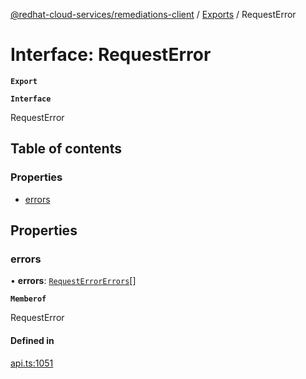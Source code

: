 [@redhat-cloud-services/remediations-client](../README.md) / [Exports](../modules.md) / RequestError

# Interface: RequestError

**`Export`**

**`Interface`**

RequestError

## Table of contents

### Properties

- [errors](RequestError.md#errors)

## Properties

### errors

• **errors**: [`RequestErrorErrors`](RequestErrorErrors.md)[]

**`Memberof`**

RequestError

#### Defined in

[api.ts:1051](https://github.com/RedHatInsights/javascript-clients/blob/master/packages/remediations/api.ts#L1051)
